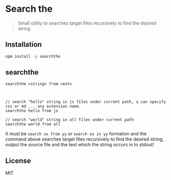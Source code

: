 # Search the

> Small utility to searches target files recursively to find the desired string.


## Installation

``` bash
npm install -g searchthe
```

## searchthe

`searchthe <string> from <ext>`

```


// search "hello" string in js files under current path, u can specify css or md ... any extension name.
searchthe hello from js 

// search "world" string in all files under current path
searchthe world from all 

```

It must be `search xx from yy` or `search xx in yy` formation and the command above searches target files recursively to find the desired string, output the source file and the text which the string occurs in to stdout!


## License

  MIT
